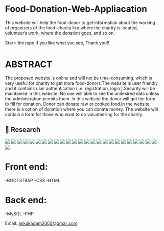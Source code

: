# Food-Donation-Web-Appliacation
This website will help the food-donor to get information about the working of organizers of the food-charity like where the charity is located, volunteer’s work, where the donation goes, and so on.

Star⭐ the repo if you like what you see, Thank you!!

# ABSTRACT
The proposed website is online and will not be time-consuming, which is very useful for charity to get more food-donors.The website is user friendly and it contains user authentication (i.e. registration, login ).Security will be maintained in this website. No one will able to see the undesired data unless the administration permits them.
In this website the donor will get the form to fill for donation. Donor can donate raw or cooked food.In the website there is a  option of donation where you can donate money.
The website will contain a form for those who want to do volunteering for the charity.

## 📸 Research

![](https://https://github.com/kadamankita/Food-Donation-Web-Appliacation/blob/main/s1.png)
![](https://https://github.com/kadamankita/Food-Donation-Web-Appliacation/blob/main/s2.png)
![](https://https://github.com/kadamankita/Food-Donation-Web-Appliacation/blob/main/s3.png)
![](https://https://github.com/kadamankita/Food-Donation-Web-Appliacation/blob/main/s4.png)
![](https://https://github.com/kadamankita/Food-Donation-Web-Appliacation/blob/main/s5.png)
![](https://https://github.com/kadamankita/Food-Donation-Web-Appliacation/blob/main/s6.png)
![](https://https://github.com/kadamankita/Food-Donation-Web-Appliacation/blob/main/s7.png)
![](https://https://github.com/kadamankita/Food-Donation-Web-Appliacation/blob/main/s8.png)
![](https://https://github.com/kadamankita/Food-Donation-Web-Appliacation/blob/main/s9.png)
![](https://https://github.com/kadamankita/Food-Donation-Web-Appliacation/blob/main/s110.png)
![](https://https://github.com/kadamankita/Food-Donation-Web-Appliacation/blob/main/s11.png)
![](https://https://github.com/kadamankita/Food-Donation-Web-Appliacation/blob/main/s12.png)
![](https://https://github.com/kadamankita/Food-Donation-Web-Appliacation/blob/main/s13.png)
![](https://https://github.com/kadamankita/Food-Donation-Web-Appliacation/blob/main/s14.png)
![](https://https://github.com/kadamankita/Food-Donation-Web-Appliacation/blob/main/s15.png)
![](https://https://github.com/kadamankita/Food-Donation-Web-Appliacation/blob/main/s16.png)
![](https://https://github.com/kadamankita/Food-Donation-Web-Appliacation/blob/main/s17.png)
![](https://https://github.com/kadamankita/Food-Donation-Web-Appliacation/blob/main/s18.png)
![](https://https://github.com/kadamankita/Food-Donation-Web-Appliacation/blob/main/s19.png)
![](https://https://github.com/kadamankita/Food-Donation-Web-Appliacation/blob/main/s20.png)
![](https://https://github.com/kadamankita/Food-Donation-Web-Appliacation/blob/main/s21.png)
![](https://https://github.com/kadamankita/Food-Donation-Web-Appliacation/blob/main/s22.png)
![](https://https://github.com/kadamankita/Food-Donation-Web-Appliacation/blob/main/s23.png)
![](https://https://github.com/kadamankita/Food-Donation-Web-Appliacation/blob/main/s24.png)
![](https://https://github.com/kadamankita/Food-Donation-Web-Appliacation/blob/main/s25.png)
![](https://https://github.com/kadamankita/Food-Donation-Web-Appliacation/blob/main/s26.png)


# Front end:
-BOOTSTRAP
-CSS
-HTML

# Back  end:
-MySQL
-PHP

Email: ankukadam2000@gmail.com
